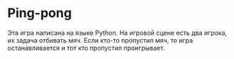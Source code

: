 # Ping-pong
Эта игра написана на языке Python. На игровой сцене есть два игрока, их задача отбивать мяч. Если кто-то пропустил мяч, то игра останавливается и тот кто пропустил проигрывает.
